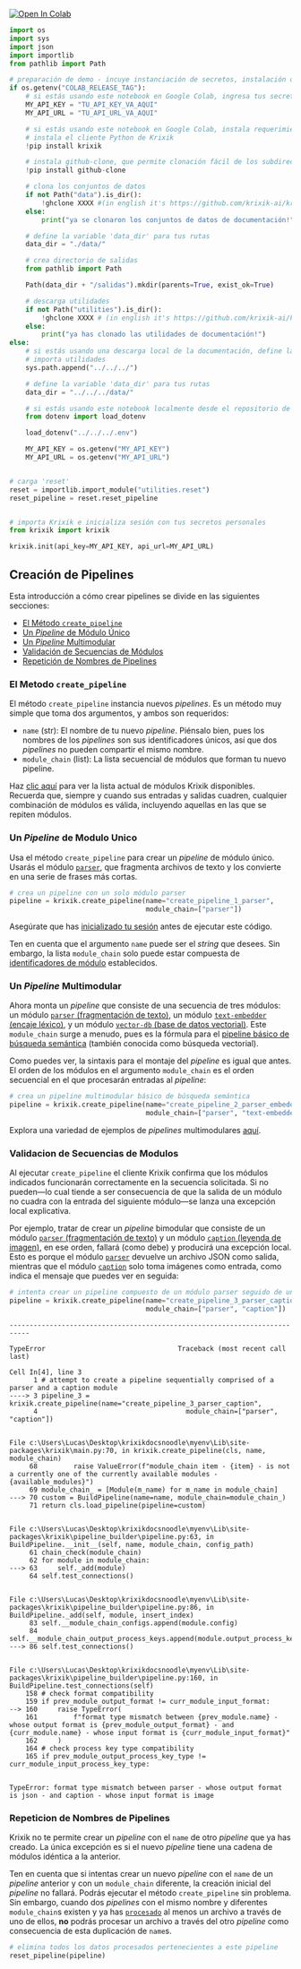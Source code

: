 <a href="https://colab.research.google.com/github/krixik-ai/krixik-docs/blob/main/docs/system/pipeline_creation/create_pipeline.ipynb" target="_parent"><img src="https://colab.research.google.com/assets/colab-badge.svg" alt="Open In Colab"/></a>


```python
import os
import sys
import json
import importlib
from pathlib import Path

# preparación de demo - incuye instanciación de secretos, instalación de requerimientos, y definición de rutas
if os.getenv("COLAB_RELEASE_TAG"):
    # si estás usando este notebook en Google Colab, ingresa tus secretos acá
    MY_API_KEY = "TU_API_KEY_VA_AQUI"
    MY_API_URL = "TU_API_URL_VA_AQUI"

    # si estás usando este notebook en Google Colab, instala requerimientos y descarga los subdirectorios requeridos
    # instala el cliente Python de Krixik
    !pip install krixik

    # instala github-clone, que permite clonación fácil de los subdirectorios del repositorio de documentación XXX
    !pip install github-clone

    # clona los conjuntos de datos
    if not Path("data").is_dir():
        !ghclone XXXX #(in english it's https://github.com/krixik-ai/krixik-docs/tree/main/data)
    else:
        print("ya se clonaron los conjuntos de datos de documentación!")

    # define la variable 'data_dir' para tus rutas
    data_dir = "./data/"

    # crea directorio de salidas
    from pathlib import Path

    Path(data_dir + "/salidas").mkdir(parents=True, exist_ok=True)

    # descarga utilidades
    if not Path("utilities").is_dir():
        !ghclone XXXX # (in english it's https://github.com/krixik-ai/krixik-docs/tree/main/utilities)
    else:
        print("ya has clonado las utilidades de documentación!")
else:
    # si estás usando una descarga local de la documentación, define las rutas relativas a la estructura local de la documentación
    # importa utilidades
    sys.path.append("../../../")

    # define la variable 'data_dir' para tus rutas
    data_dir = "../../../data/"

    # si estás usando este notebook localmente desde el repositorio de documentación Krixik, carga tus secretos de un archivo .env ubicado en la base del repositorio de documentación
    from dotenv import load_dotenv

    load_dotenv("../../../.env")

    MY_API_KEY = os.getenv("MY_API_KEY")
    MY_API_URL = os.getenv("MY_API_URL")


# carga 'reset'
reset = importlib.import_module("utilities.reset")
reset_pipeline = reset.reset_pipeline


# importa Krixik e inicializa sesión con tus secretos personales
from krixik import krixik

krixik.init(api_key=MY_API_KEY, api_url=MY_API_URL)
```

## Creación de Pipelines

Esta introducción a cómo crear pipelines se divide en las siguientes secciones:

- [El Método `create_pipeline`](#el-metodo-create_pipeline)
- [Un *Pipeline* de Módulo Único](#un-pipeline-de-modulo-unico)
- [Un *Pipeline* Multimodular](#un-pipeline-multimodular)
- [Validación de Secuencias de Módulos](#validacion-de-secuencias-de-modulos)
- [Repetición de Nombres de Pipelines](#repeticion-de-nombres-de-pipelines)

### El Metodo `create_pipeline`

El método `create_pipeline` instancia nuevos *pipelines*. Es un método muy simple que toma dos argumentos, y ambos son requeridos:

- `name` (str): El nombre de tu nuevo *pipeline*. Piénsalo bien, pues los nombres de los *pipelines* son sus identificadores únicos, así que dos *pipelines* no pueden compartir el mismo nombre.
- `module_chain` (list): La lista secuencial de módulos que forman tu nuevo pipeline.

Haz [clic aquí](../../modulos/introduccion_modulos.md) para ver la lista actual de módulos Krixik disponibles. Recuerda que, siempre y cuando sus entradas y salidas cuadren, cualquier combinación de módulos es válida, incluyendo aquellas en las que se repiten módulos.

### Un *Pipeline* de Modulo Unico

Usa el método `create_pipeline` para crear un *pipeline* de módulo único. Usarás el módulo [`parser`](../../modulos/modulos_de_funciones_de_apoyo/modulo_parser_fragmentacion.md), que fragmenta archivos de texto y los convierte en una serie de frases más cortas.


```python
# crea un pipeline con un solo módulo parser
pipeline = krixik.create_pipeline(name="create_pipeline_1_parser",
                                  module_chain=["parser"])
```

Asegúrate que has [inicializado tu sesión](../inicializacion/inicializacion_y_autenticacion.md  ) antes de ejecutar este código.

Ten en cuenta que el argumento `name` puede ser el *string* que desees. Sin embargo, la lista `module_chain` solo puede estar compuesta de [identificadores de módulo](../metodos_de_conveniencia/metodos_de_conveniencia.md#ve-todos-los-modulos-disponibles-con-la-propiedad-available_modules) establecidos.

### Un *Pipeline* Multimodular

Ahora monta un *pipeline* que consiste de una secuencia de tres módulos: un módulo [`parser` (fragmentación de texto)](../../modulos/modulos_de_funciones_de_apoyo/modulo_parser_fragmentacion.md), un módulo [`text-embedder` (encaje léxico)](../../modulos/modulos_ia/modulo_text-embedder_encaje_lexico.md), y un módulo [`vector-db` (base de datos vectorial)](../../modulos/modulos_de_bases_de_datos/modulo_vector-db_base_de_datos_vectorial.md). Este `module_chain` surge a menudo, pues es la fórmula para el [pipeline básico de búsqueda semántica](../../ejemplos/ejemplos_pipelines_de_busqueda/multi_busqueda_semantica_basica.md) (también conocida como búsqueda vectorial).

Como puedes ver, la sintaxis para el montaje del *pipeline* es igual que antes. El orden de los módulos en el argumento `module_chain` es el orden secuencial en el que procesarán entradas al *pipeline*:


```python
# crea un pipeline multimodular básico de búsqueda semántica
pipeline = krixik.create_pipeline(name="create_pipeline_2_parser_embedder_vector",
                                  module_chain=["parser", "text-embedder", "vector-db"])
```

Explora una variedad de ejemplos de *pipelines* multimodulares [aquí](../../ejemplos/introduccion_ejemplos_de_pipelines.md).

### Validacion de Secuencias de Modulos

Al ejecutar `create_pipeline` el cliente Krixik confirma que los módulos indicados funcionarán correctamente en la secuencia solicitada. Si no pueden—lo cual tiende a ser consecuencia de que la salida de un módulo no cuadra con la entrada del siguiente módulo—se lanza una excepción local explicativa.

Por ejemplo, tratar de crear un *pipeline* bimodular que consiste de un módulo [`parser` (fragmentación de texto)](../../modulos/modulos_de_funciones_de_apoyo/modulo_parser_fragmentacion.md) y un módulo [`caption` (leyenda de imagen)](../../modulos/modulos_ia/modulo_caption_leyenda_de_imagen.md), en ese orden, fallará (como debe) y producirá una excepción local. Esto es porque el módulo [`parser`](../../modulos/modulos_de_funciones_de_apoyo/modulo_parser_fragmentacion.md) devuelve un archivo JSON como salida, mientras que el módulo [`caption`](../../modulos/modulos_ia/modulo_caption_leyenda_de_imagen.md) solo toma imágenes como entrada, como indica el mensaje que puedes ver en seguida:


```python
# intenta crear un pipeline compuesto de un módulo parser seguido de un módulo caption
pipeline = krixik.create_pipeline(name="create_pipeline_3_parser_caption",
                                  module_chain=["parser", "caption"])
```


    ---------------------------------------------------------------------------

    TypeError                                 Traceback (most recent call last)

    Cell In[4], line 3
          1 # attempt to create a pipeline sequentially comprised of a parser and a caption module
    ----> 3 pipeline_3 = krixik.create_pipeline(name="create_pipeline_3_parser_caption",
          4                                     module_chain=["parser", "caption"])


    File c:\Users\Lucas\Desktop\krixikdocsnoodle\myenv\Lib\site-packages\krixik\main.py:70, in krixik.create_pipeline(cls, name, module_chain)
         68         raise ValueError(f"module_chain item - {item} - is not a currently one of the currently available modules -{available_modules}")
         69 module_chain_ = [Module(m_name) for m_name in module_chain]
    ---> 70 custom = BuildPipeline(name=name, module_chain=module_chain_)
         71 return cls.load_pipeline(pipeline=custom)


    File c:\Users\Lucas\Desktop\krixikdocsnoodle\myenv\Lib\site-packages\krixik\pipeline_builder\pipeline.py:63, in BuildPipeline.__init__(self, name, module_chain, config_path)
         61 chain_check(module_chain)
         62 for module in module_chain:
    ---> 63     self._add(module)
         64 self.test_connections()


    File c:\Users\Lucas\Desktop\krixikdocsnoodle\myenv\Lib\site-packages\krixik\pipeline_builder\pipeline.py:86, in BuildPipeline._add(self, module, insert_index)
         83 self.__module_chain_configs.append(module.config)
         84 self.__module_chain_output_process_keys.append(module.output_process_key)
    ---> 86 self.test_connections()


    File c:\Users\Lucas\Desktop\krixikdocsnoodle\myenv\Lib\site-packages\krixik\pipeline_builder\pipeline.py:160, in BuildPipeline.test_connections(self)
        158 # check format compatibility
        159 if prev_module_output_format != curr_module_input_format:
    --> 160     raise TypeError(
        161         f"format type mismatch between {prev_module.name} - whose output format is {prev_module_output_format} - and {curr_module.name} - whose input format is {curr_module_input_format}"
        162     )
        164 # check process key type compatibility
        165 if prev_module_output_process_key_type != curr_module_input_process_key_type:


    TypeError: format type mismatch between parser - whose output format is json - and caption - whose input format is image


### Repeticion de Nombres de Pipelines

Krixik no te permite crear un *pipeline* con el `name` de otro *pipeline* que ya has creado. La única excepción es si el nuevo *pipeline* tiene una cadena de módulos idéntica a la anterior.

Ten en cuenta que si intentas crear un nuevo *pipeline* con el `name` de un *pipeline* anterior y con un `module_chain` diferente, la creación inicial del *pipeline* no fallará. Podrás ejecutar el método `create_pipeline` sin problema. Sin embargo, cuando dos *pipelines* con el mismo nombre y diferentes `module_chain`s existen y ya has [`procesado`](../parametros_y_procesar_archivos_a_traves_de_pipelines/metodo_process_procesar.md) al menos un archivo a través de uno de ellos, **no** podrás procesar un archivo a través del otro *pipeline* como consecuencia de esta duplicación de `name`s.


```python
# elimina todos los datos procesados pertenecientes a este pipeline
reset_pipeline(pipeline)
```
